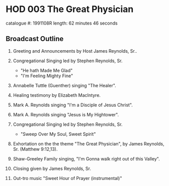 # HOD 003 The Great Physician

catalogue #: 1991108R
length: 62 minutes 46 seconds

## Broadcast Outline

1. Greeting and Announcements by Host James Reynolds, Sr.. 

2. Congregational Singing led by Stephen Reynolds, Sr.

	- "He hath Made Me Glad" 
	- "I'm Feeling Mighty Fine"

3. Annabelle Tuttle (Guenther) singing "The Healer".

4. Healing testimony by Elizabeth MacIntyre.

5. Mark A. Reynolds singing "I'm a Disciple of Jesus Christ".

6. Mark A. Reynolds singing "Jesus is My Hightower".

7. Congregational Singing led by Stephen Reynolds, Sr.

	- "Sweep Over My Soul, Sweet Spirit"

8. Exhortation on the the theme "The Great Physician", by James Reynolds, Sr. (Matthew 9:12,13).

9. Shaw-Greeley Family singing, "I'm Gonna walk right out of this Valley".

10. Closing given by James Reynolds, Sr.

11. Out-tro music "Sweet Hour of Prayer (instrumental)"